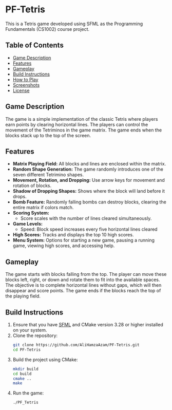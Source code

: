 # PF-Tetris

This is a Tetris game developed using SFML as the Programming Fundamentals (CS1002) course project.

## Table of Contents
- [Game Description](#game-description)
- [Features](#features)
- [Gameplay](#gameplay)
- [Build Instructions](#build-instructions)
- [How to Play](#how-to-play)
- [Screenshots](#screenshots)
- [License](#license)

## Game Description

The game is a simple implementation of the classic Tetris where players earn points by clearing horizontal lines. The players can control the movement of the Tetriminos in the game matrix. The game ends when the blocks stack up to the top of the screen.

## Features

- **Matrix Playing Field:** All blocks and lines are enclosed within the matrix.
- **Random Shape Generation:** The game randomly introduces one of the seven different Tetrimino shapes.
- **Movement, Rotation, and Dropping:** Use arrow keys for movement and rotation of blocks.
- **Shadow of Dropping Shapes:** Shows where the block will land before it drops.
- **Bomb Feature:** Randomly falling bombs can destroy blocks, clearing the entire matrix if colors match.
- **Scoring System:**
  - Score scales with the number of lines cleared simultaneously.
- **Game Levels:**
  - Speed: Block speed increases every five horizontal lines cleared
- **High Scores:** Tracks and displays the top 10 high scores.
- **Menu System:** Options for starting a new game, pausing a running game, viewing high scores, and accessing help.

## Gameplay

The game starts with blocks falling from the top. The player can move these blocks left, right, or down and rotate them to fit into the available spaces. The objective is to complete horizontal lines without gaps, which will then disappear and score points. The game ends if the blocks reach the top of the playing field.

## Build Instructions

1. Ensure that you have [SFML](https://www.sfml-dev.org/download.php) and CMake version 3.28 or higher installed on your system.
2. Clone the repository:
    ```bash
    git clone https://github.com/AliHamzaAzam/PF-Tetris.git
    cd PF-Tetris
    ```
3. Build the project using CMake:
    ```bash
    mkdir build
    cd build
    cmake ..
    make
    ```
4. Run the game:
    ```bash
    ./PF_Tetris
    ```
    

